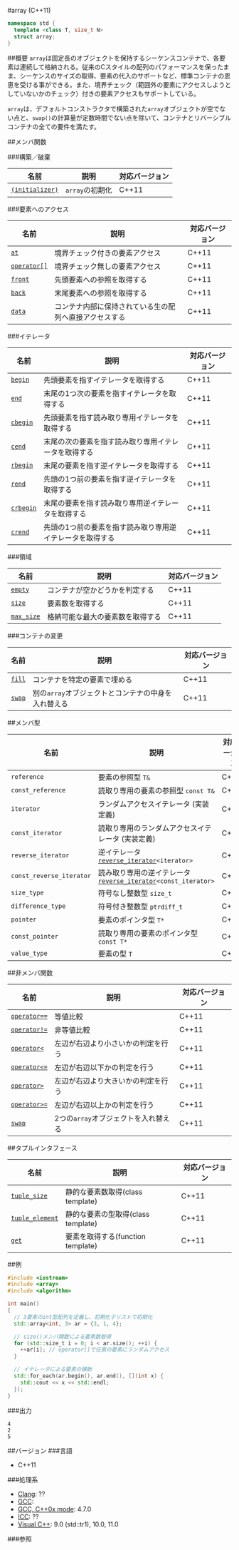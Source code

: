 #array (C++11)
```cpp
namespace std {
  template <class T, size_t N>
  struct array;
}
```

##概要
`array`は固定長のオブジェクトを保持するシーケンスコンテナで、各要素は連続して格納される。従来のCスタイルの配列のパフォーマンスを保ったまま、シーケンスのサイズの取得、要素の代入のサポートなど、標準コンテナの恩恵を受ける事ができる。また、境界チェック（範囲外の要素にアクセスしようとしていないかのチェック）付きの要素アクセスもサポートしている。

`array`は、デフォルトコンストラクタで構築された`array`オブジェクトが空でない点と、`swap()`の計算量が定数時間でない点を除いて、コンテナとリバーシブルコンテナの全ての要件を満たす。


##メンバ関数

###構築／破棄

| 名前 | 説明 | 対応バージョン |
|-------------------------------------|-----------------|-------|
| [`(initializer)`](./array/array.md) | `array`の初期化 | C++11 |


###要素へのアクセス

| 名前 | 説明 | 対応バージョン |
|----------------------------------|--------------------------------|-------|
| [`at`](./array/at.md)            | 境界チェック付きの要素アクセス | C++11 |
| [`operator[]`](./array/op_at.md) | 境界チェック無しの要素アクセス | C++11 |
| [`front`](./array/front.md)      | 先頭要素への参照を取得する | C++11 |
| [`back`](./array/back.md)        | 末尾要素への参照を取得する | C++11 |
| [`data`](./array/data.md)        | コンテナ内部に保持されている生の配列へ直接アクセスする | C++11 |


###イテレータ

| 名前 | 説明 | 対応バージョン
|---------------------------------|-----------------------------------------------------------|-------|
| [`begin`](./array/begin.md)     | 先頭要素を指すイテレータを取得する | C++11 |
| [`end`](./array/end.md)         | 末尾の1つ次の要素を指すイテレータを取得する | C++11 |
| [`cbegin`](./array/cbegin.md)   | 先頭要素を指す読み取り専用イテレータを取得する | C++11 |
| [`cend`](./array/cend.md)       | 末尾の次の要素を指す読み取り専用イテレータを取得する | C++11 |
| [`rbegin`](./array/rbegin.md)   | 末尾の要素を指す逆イテレータを取得する | C++11 |
| [`rend`](./array/rend.md)       | 先頭の1つ前の要素を指す逆イテレータを取得する | C++11 |
| [`crbegin`](./array/crbegin.md) | 末尾の要素を指す読み取り専用逆イテレータを取得する | C++11 |
| [`crend`](./array/crend.md)     | 先頭の1つ前の要素を指す読み取り専用逆イテレータを取得する | C++11 |


###領域

| 名前 | 説明 | 対応バージョン |
|-----------------------------------|----------------------------------|-------|
| [`empty`](./array/empty.md)       | コンテナが空かどうかを判定する   | C++11 |
| [`size`](./array/size.md)         | 要素数を取得する                 | C++11 |
| [`max_size`](./array/max_size.md) | 格納可能な最大の要素数を取得する | C++11 |


###コンテナの変更

| 名前 | 説明 | 対応バージョン |
|---------------------------|-----------------------------------------------------|-------|
| [`fill`](./array/fill.md) | コンテナを特定の要素で埋める                        | C++11 |
| [`swap`](./array/swap.md) | 別の`array`オブジェクトとコンテナの中身を入れ替える | C++11 |


##メンバ型

| 名前 | 説明 | 対応バージョン |
|--------------------------|------------------------------------------------------|-------|
| `reference`              | 要素の参照型 `T&` | C++11 |
| `const_reference`        | 読取り専用の要素の参照型 `const T&` | C++11 |
| `iterator`               | ランダムアクセスイテレータ (実装定義) | C++11 |
| `const_iterator`         | 読取り専用のランダムアクセスイテレータ (実装定義) | C++11 |
| `reverse_iterator`       | 逆イテレータ [`reverse_iterator`](/reference/iterator/reverse_iterator.md)`<iterator>` | C++11 |
| `const_reverse_iterator` | 読み取り専用の逆イテレータ [`reverse_iterator`](/reference/iterator/reverse_iterator.md)`<const_iterator>` | C++11 |
| `size_type`              | 符号なし整数型 `size_t` | C++11 |
| `difference_type`        | 符号付き整数型 `ptrdiff_t` | C++11 |
| `pointer`                | 要素のポインタ型 `T*` | C++11 |
| `const_pointer`          | 読取り専用の要素のポインタ型 `const T*` | C++11 |
| `value_type`             | 要素の型 `T` | C++11 |


##非メンバ関数

| 名前 | 説明 | 対応バージョン |
|------------------------------------------|--------------------------------------|-------|
| [`operator==`](./array/op_equal.md)      | 等値比較                             | C++11 |
| [`operator!=`](./array/not_equal.md)     | 非等値比較                           | C++11 |
| [`operator<`](./array/less.md)           | 左辺が右辺より小さいかの判定を行う   | C++11 |
| [`operator<=`](./array/less_equal.md)    | 左辺が右辺以下かの判定を行う         | C++11 |
| [`operator>`](./array/greater.md)        | 左辺が右辺より大きいかの判定を行う   | C++11 |
| [`operator>=`](./array/greater_equal.md) | 左辺が右辺以上かの判定を行う         | C++11 |
| [`swap`](./array/swap_free.md)           | 2つの`array`オブジェクトを入れ替える | C++11 |


##タプルインタフェース

| 名前 | 説明 | 対応バージョン |
|---------------------------------------------|------------------------------------|-------|
| [`tuple_size`](./array/tuple_size.md)       | 静的な要素数取得(class template)   | C++11 |
| [`tuple_element`](./array/tuple_element.md) | 静的な要素の型取得(class template) | C++11 |
| [`get`](./array/get.md)                     | 要素を取得する(function template)  | C++11 |

##例
```cpp
#include <iostream>
#include <array>
#include <algorithm>

int main()
{
  // 3要素のint型配列を定義し、初期化子リストで初期化
  std::array<int, 3> ar = {3, 1, 4};

  // size()メンバ関数による要素数取得
  for (std::size_t i = 0; i < ar.size(); ++i) {
    ++ar[i]; // operator[]で任意の要素にランダムアクセス
  }

  // イテレータによる要素の横断
  std::for_each(ar.begin(), ar.end(), [](int x) {
    std::cout << x << std::endl;
  });
}
```

###出力
```
4
2
5
```

##バージョン
###言語
- C++11

###処理系
- [Clang](/implementation#clang.md): ??
- [GCC](/implementation#gcc.md): 
- [GCC, C++0x mode](/implementation#gcc.md): 4.7.0
- [ICC](/implementation#icc.md): ??
- [Visual C++](/implementation#visual_cpp.md): 9.0 (std::tr1), 10.0, 11.0


###参照


